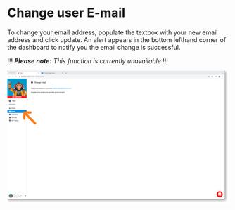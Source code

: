 # Change user E-mail

To change your email address, populate the textbox with your new email address and click update. An alert appears in the bottom lefthand corner of the dashboard to notify you the email change is successful. 

!!!
***Please note:** This function is currently unavailable*
!!!

<a href="../../images/user-profile-email-lg.jpg" target="_blank"><img src="../../images/user-profile-email.jpg" style="margin: auto; display: block"></a>

